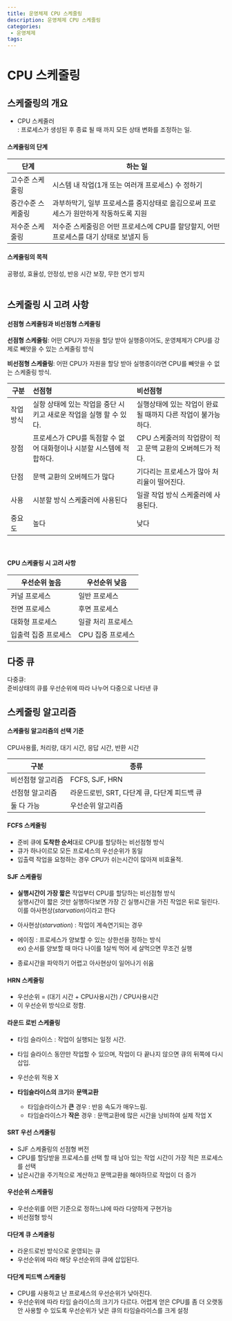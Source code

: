 ```yaml
---
title: 운영체제 CPU 스케줄링   
description: 운영체제 CPU 스케줄링   
categories:
 - 운영체제
tags:
---  
```


# CPU 스케줄링

## 스케줄링의 개요  
* CPU 스케줄러  
: 프로세스가 생성된 후 종료 될 때 까지 모든 상태 변화를 조정하는 일.

#### 스케줄링의 단계  


단계|하는 일  
--|--
고수준 스케줄링|시스템 내 작업(1개 또는 여러개 프로세스) 수 정하기
중간수준 스케줄링|과부하막기, 일부 프로세스를 중지상태로 옮김으로써 프로세스가 원만하게 작동하도록 지원  
저수준 스케줄링|저수준 스케줄링은 어떤 프로세스에 CPU를 할당할지, 어떤 프로세스를 대기 상태로 보낼지 등   


#### 스케줄링의 목적  
공평성, 효율성, 안정성, 반응 시간 보장, 무한 연기 방지
<br>
<br>

## 스케줄링 시 고려 사항
#### 선점형 스케줄링과 비선점형 스케줄링  
**선점형 스케줄링**: 어떤 CPU가 자원을 할당 받아 실행중이어도, 운영체제가 CPU를 강제로 빼앗을 수 있는 스케줄링 방식  

**비선점형 스케줄링**: 어떤 CPU가 자원을 할당 받아 실행중이라면 CPU를 빼앗을 수 없는 스케줄링 방식.  

구분|선점형|비선점형  
--|:--|:--  
작업 방식|실항 상태에 있는 작업을 중단 시키고 새로운 작업을 실행 할 수 있다.|실행상태에 있는 작업이 완료될 때까지 다른 작업이 불가능하다.
장점|프로세스가 CPU를 독점할 수 없어 대화형이나 시분할 시스템에 적합하다.|CPU 스케줄러의 작업량이 적고 문맥 교환의 오버헤드가 적다.  
단점|문맥 교환의 오버헤드가 많다|기다리는 프로세스가 많아 처리율이 떨어진다.
사용|시분할 방식 스케줄러에 사용된다|일괄 작업 방식 스케줄러에 사용된다.
중요도|높다|낮다


<br>

#### CPU 스케줄링 시 고려 사항

우선순위 높음|우선순위 낮음  
--|--
커널 프로세스|일반 프로세스
전면 프로세스|후면 프로세스
대화형 프로세스|일괄 처리 프로세스
입출력 집중 프로세스|CPU 집중 프로세스

## 다중 큐  
다중큐:  
준비상태의 큐를 우선순위에 따라 나누어 다중으로 나타낸 큐  



## 스케줄링 알고리즘  
#### 스케줄링 알고리즘의 선택 기준
CPU사용률, 처리량, 대기 시간, 응답 시간, 반환 시간  

구분 | 종류  
--|--  
비선점형 알고리즘 | FCFS,  SJF,  HRN  
선점형 알고리즘 | 라운드로빈,  SRT,  다단계 큐,  다단계 피드백 큐  
둘 다 가능 | 우선순위 알고리즘  

#### FCFS 스케줄링  
* 준비 큐에 **도착한 순서**대로 CPU를 할당하는 비선점형 방식  
* 큐가 하나이르모 모든 프로세스의 우선순위가 동일  
* 입출력 작업을 요청하는 경우 CPU가 쉬는시간이 많아져 비효율적.

#### SJF 스케줄링  
* **실행시간이 가장 짧은**  작업부터 CPU를 할당하는 비선점형 방식  
실행시간이 짧은 것만 실행하다보면 가장 긴 실행시간을 가진 작업은 뒤로 밀린다. 이를 아사현상(*starvation*)이라고 한다
* 아사현상(*starvation*) : 작업이 계속연기되는 경우  
* 에이징 : 프로세스가 양보할 수 있는 상한선을 정하는 방식  
ex) 순서를 양보할 때 마다 나이를 1살씩 먹어 세 살먹으면 무조건 실행  

* 종료시간을 파악하기 어렵고 아사현상이 일어나기 쉬움  

#### HRN 스케줄링  
* 우선순위 = (대기 시간 + CPU사용시간) / CPU사용시간  
* 이 우선순위 방식으로 정함.

#### 라운드 로빈 스케줄링  
* 타임 슬라이스 : 작업이 실행되는 일정 시간.
* 타임 슬라이스 동안만 작업할 수 있으며, 작업이 다 끝나지 않으면 큐의 뒤쪽에 다시 삽입.
* 우선순위 적용 X  

* **타임슬라이스의 크기**와 **문맥교환**
  - 타임슬라이스가 **큰** 경우 : 반응 속도가 매우느림.
  - 타임슬라이스가 **작은** 경우 : 문맥교환에 많은 시간을 낭비하여 실제 작업 X

#### SRT  우선 스케줄링  
* SJF 스케줄링의 선점형 버전  
* CPU를 할당받을 프로세스를 선택 할 때 남아 있는 작업 시간이 가장 적은 프로세스를 선택  
* 남은시간을 주기적으로 계산하고 문맥교환을 해야하므로 작업이 더 증가

#### 우선순위 스케줄링  
* 우선순위를 어떤 기준으로 정하느냐에 따라 다양하게 구현가능  
* 비선점형 방식  

#### 다단계 큐 스케줄링  
* 라운드로빈 방식으로 운영되는 큐  
* 우선순위에 따라 해당 우선순위의 큐에 삽입된다.

#### 다단계 피드백 스케줄링  
* CPU를 사용하고 난 프로세스의 우선순위가 낮아진다.  
* 우선순위에 따라 타임 슬라이스의 크기가 다르다.
어렵게 얻은 CPU를 좀 더 오랫동안 사용할 수 있도록 우선순위가 낮은 큐의 타임슬라이스를 크게 설정  
